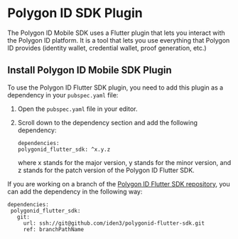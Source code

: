 # Polygon ID SDK Plugin
 
The Polygon ID Mobile SDK uses a Flutter plugin that lets you interact with the Polygon ID platform. It is a tool that lets you use everything that Polygon ID provides (identity wallet, credential wallet, proof generation, etc.)
 
## Install Polygon ID Mobile SDK Plugin
 
To use the Polygon ID Flutter SDK plugin, you need to add this plugin as a dependency in your `pubspec.yaml` file:
 
1. Open the `pubspec.yaml` file in your editor.
2. Scroll down to the dependency section and add the following dependency:
 
    ```
    dependencies:
    polygonid_flutter_sdk: ^x.y.z
    ```
    where x stands for the major version, y stands for the minor version, and z stands for the patch version of the Polygon ID Flutter SDK.
 
If you are working on a branch of the [Polygon ID Flutter SDK repository](https://github.com/iden3/polygonid-flutter-sdk.git), you can add the dependency in the following way:
```
dependencies:
 polygonid_flutter_sdk:
   git:
     url: ssh://git@github.com/iden3/polygonid-flutter-sdk.git
     ref: branchPathName
```

